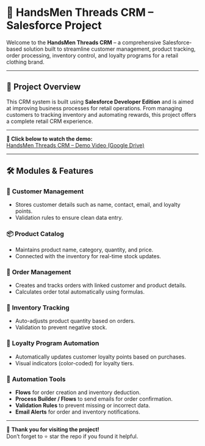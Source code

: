 # 👔 HandsMen Threads CRM – Salesforce Project

Welcome to the **HandsMen Threads CRM** – a comprehensive Salesforce-based solution built to streamline customer management, product tracking, order processing, inventory control, and loyalty programs for a retail clothing brand.

---

## 📌 **Project Overview**

This CRM system is built using **Salesforce Developer Edition** and is aimed at improving business processes for retail operations. From managing customers to tracking inventory and automating rewards, this project offers a complete retail CRM experience.

---
**🎥 Click below to watch the demo:**  
[HandsMen Threads CRM – Demo Video (Google Drive)](https://drive.google.com/file/d/1B5K8LbN0RjAmjNaWH-BhRAeEVDv_5Nqn/view?usp=sharing)

---

## 🛠️ **Modules & Features**

### 👤 **Customer Management**
- Stores customer details such as name, contact, email, and loyalty points.
- Validation rules to ensure clean data entry.

### 📦 **Product Catalog**
- Maintains product name, category, quantity, and price.
- Connected with the inventory for real-time stock updates.

### 🛒 **Order Management**
- Creates and tracks orders with linked customer and product details.
- Calculates order total automatically using formulas.

### 🧮 **Inventory Tracking**
- Auto-adjusts product quantity based on orders.
- Validation to prevent negative stock.

### 💎 **Loyalty Program Automation**
- Automatically updates customer loyalty points based on purchases.
- Visual indicators (color-coded) for loyalty tiers.

### 🔄 **Automation Tools**
- **Flows** for order creation and inventory deduction.
- **Process Builder / Flows** to send emails for order confirmation.
- **Validation Rules** to prevent missing or incorrect data.
- **Email Alerts** for order and inventory notifications.

---
🙏 **Thank you for visiting the project!**  
Don’t forget to ⭐ star the repo if you found it helpful.

